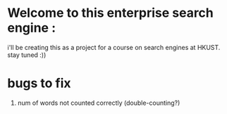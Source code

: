 # Welcome to this enterprise search engine :

i'll be creating this as a project for a course on search engines at HKUST. 
stay tuned :))


# bugs to fix
1. num of words not counted correctly (double-counting?)